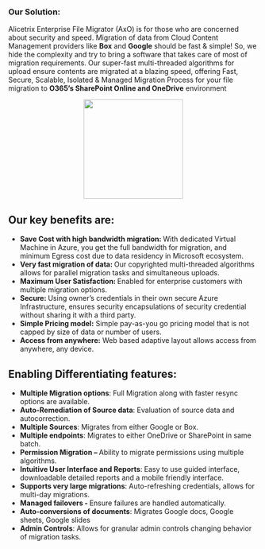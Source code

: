 

<div class="container-fluid">
    <div class="row jumbotron">
            <div class="col-md-5">
            <h3 class="featurette-heading"><strong>Our Solution: </strong> </span></h3>
            <p class="lead"> Alicetrix Enterprise File Migrator (AxO) is for those who are concerned about security and speed. Migration of data from Cloud Content Management providers like <strong>Box</strong> and <strong>Google</strong> should be fast &amp; simple! So, we hide the complexity and try to bring a software that takes care of most of migration requirements. Our super-fast multi-threaded algorithms for upload ensure contents are migrated at a blazing speed, offering Fast, Secure, Scalable, Isolated &amp; Managed Migration Process for your file migration to <strong>O365&rsquo;s SharePoint Online and OneDrive</strong> environment
            </p>
        </div>
    <div class="col-md-7">
        <div align="center">
          <img src="./localhosr_files/AlicetrixGraphics.PNG" width="200">           
        </div>   
    </div>        
</div>


   <div class="row">
        <div class="col-lg-12">
            <h2>Our key benefits are:</h2>
            <ul>
                <li><strong>Save Cost with high bandwidth migration: </strong>With dedicated Virtual Machine in Azure, you get the full bandwidth for migration, and minimum Egress cost due to data residency in Microsoft ecosystem.</li>
                <li><strong>Very fast migration of data: </strong>Our copyrighted multi-threaded algorithms allows for parallel migration tasks and simultaneous uploads.</li>
                <li><strong>Maximum User Satisfaction: </strong>Enabled for enterprise customers with multiple migration options.</li>
                <li><strong>Secure: </strong>Using owner&rsquo;s credentials in their own secure Azure Infrastructure, ensures security encapsulations of security credential without sharing it with a third party.</li>
                <li><strong>Simple Pricing model:</strong> Simple pay-as-you go pricing model that is not capped by size of data or number of users.</li>
                <li><strong>Access from anywhere:</strong> Web based adaptive layout allows access from anywhere, any device.</li>
            </ul>
        </div><!-- /.col-lg-4 -->       
    </div><!-- /.row -->

<div class="row">
        <div class="col-lg-12">
            <h2>Enabling Differentiating features:</h2>           
            <ul>
                <li><strong>Multiple Migration options</strong>: Full Migration along with faster resync options are available.</li>
                <li><strong>Auto-Remediation of Source data</strong>: Evaluation of source data and autocorrection.</li>
                <li><strong>Multiple Sources</strong>: Migrates from either Google or Box.</li>
                <li><strong>Multiple endpoints</strong>: Migrates to either OneDrive or SharePoint in same batch.</li>
                <li><strong>Permission Migration &ndash; </strong>Ability to migrate permissions using multiple algorithms.</li>
                <li><strong>Intuitive User Interface and Reports</strong>: Easy to use guided interface, downloadable detailed reports and a mobile friendly interface.</li>
                <li><strong>Supports very large migrations</strong>: Auto-refreshing credentials, allows for multi-day migrations.</li>
                <li><strong>Managed failovers - </strong>Ensure failures are handled automatically.</li>
                <li><strong>Auto-conversions of documents</strong>: Migrates Google docs, Google sheets, Google slides</li>
                <li><strong>Admin Controls</strong>: Allows for granular admin controls changing behavior of migration tasks.</li>
            </ul>
        </div><!-- /.col-lg-4 -->       
</div><!-- /.row -->


